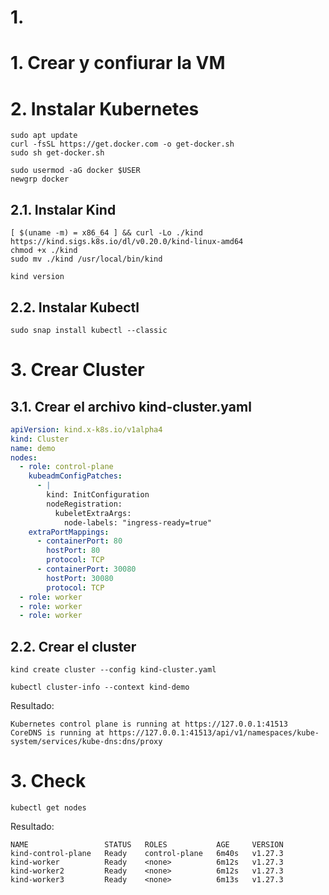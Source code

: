# 1.  <!-- omit in toc -->

# 1. Crear y confiurar la VM
# 2. Instalar Kubernetes
```
sudo apt update
curl -fsSL https://get.docker.com -o get-docker.sh
sudo sh get-docker.sh

sudo usermod -aG docker $USER
newgrp docker
```

## 2.1. Instalar Kind
```
[ $(uname -m) = x86_64 ] && curl -Lo ./kind https://kind.sigs.k8s.io/dl/v0.20.0/kind-linux-amd64
chmod +x ./kind
sudo mv ./kind /usr/local/bin/kind

kind version
```

## 2.2. Instalar Kubectl
```
sudo snap install kubectl --classic
```

# 3. Crear Cluster
## 3.1. Crear el archivo kind-cluster.yaml
```yaml
apiVersion: kind.x-k8s.io/v1alpha4
kind: Cluster
name: demo
nodes:
  - role: control-plane
    kubeadmConfigPatches:
      - |
        kind: InitConfiguration
        nodeRegistration:
          kubeletExtraArgs:
            node-labels: "ingress-ready=true"
    extraPortMappings:
      - containerPort: 80
        hostPort: 80
        protocol: TCP
      - containerPort: 30080
        hostPort: 30080
        protocol: TCP
  - role: worker
  - role: worker
  - role: worker

```

## 2.2. Crear el cluster
```
kind create cluster --config kind-cluster.yaml

kubectl cluster-info --context kind-demo
```
Resultado:
```
Kubernetes control plane is running at https://127.0.0.1:41513
CoreDNS is running at https://127.0.0.1:41513/api/v1/namespaces/kube-system/services/kube-dns:dns/proxy
```


# 3. Check
```
kubectl get nodes
```
Resultado:
```
NAME                 STATUS   ROLES           AGE     VERSION
kind-control-plane   Ready    control-plane   6m40s   v1.27.3
kind-worker          Ready    <none>          6m12s   v1.27.3
kind-worker2         Ready    <none>          6m12s   v1.27.3
kind-worker3         Ready    <none>          6m13s   v1.27.3
```

